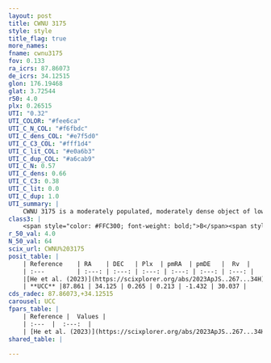 ```yaml
---
layout: post
title: CWNU 3175
style: style
title_flag: true
more_names: 
fname: cwnu3175
fov: 0.133
ra_icrs: 87.86073
de_icrs: 34.12515
glon: 176.19468
glat: 3.72544
r50: 4.0
plx: 0.26515
UTI: "0.32"
UTI_COLOR: "#fee6ca"
UTI_C_N_COL: "#f6fbdc"
UTI_C_dens_COL: "#e7f5d0"
UTI_C_C3_COL: "#fff1d4"
UTI_C_lit_COL: "#e0a6b3"
UTI_C_dup_COL: "#a6cab9"
UTI_C_N: 0.57
UTI_C_dens: 0.66
UTI_C_C3: 0.38
UTI_C_lit: 0.0
UTI_C_dup: 1.0
UTI_summary: |
    CWNU 3175 is a moderately populated, moderately dense object of low C3 quality. It was recently reported in the literature.
class3: |
    <span style="color: #FFC300; font-weight: bold;">B</span><span style="color: red; font-weight: bold;">C</span>
r_50_val: 4.0
N_50_val: 64
scix_url: CWNU%203175
posit_table: |
    | Reference    | RA    | DEC   | Plx  | pmRA  | pmDE   |  Rv  |
    | :---         | :---: | :---: | :---: | :---: | :---: | :---: |
    |[He et al. (2023)](https://scixplorer.org/abs/2023ApJS..267...34H) | 87.858 | 34.123 | 0.249 | 0.204 | -1.448 | 30.04 |
    | **UCC** |87.861 | 34.125 | 0.265 | 0.213 | -1.432 | 30.037 | 
cds_radec: 87.86073,+34.12515
carousel: UCC
fpars_table: |
    | Reference |  Values |
    | :---  |  :---:  |
    | [He et al. (2023)](https://scixplorer.org/abs/2023ApJS..267...34H) | `A0=1.85, m-M=12.45, logA=9.2` |
shared_table: |
    
---
```

